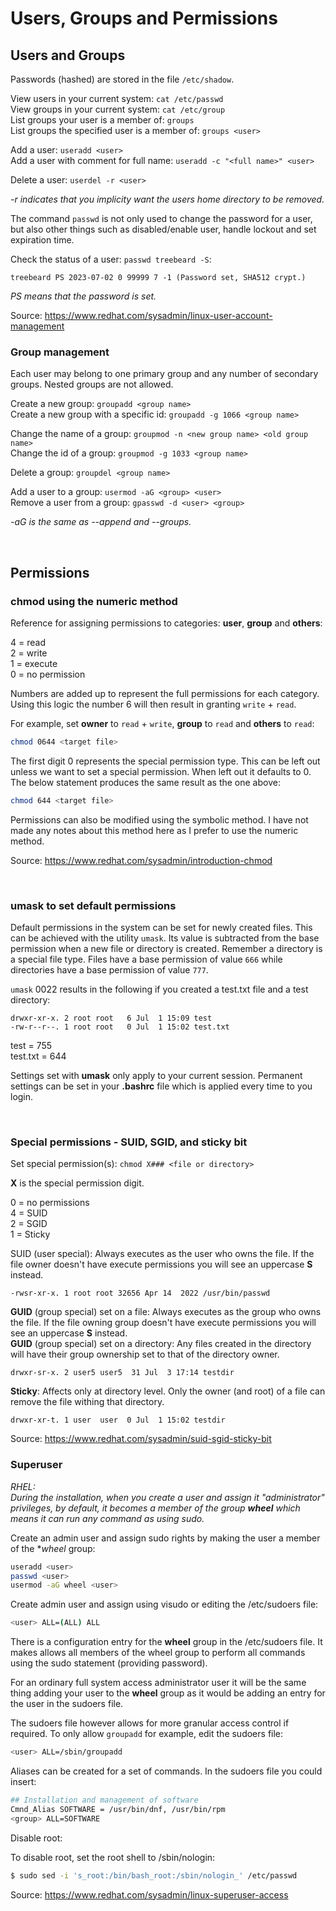 # Users, Groups and Permissions

## Users and Groups

Passwords (hashed) are stored in the file `/etc/shadow`.

View users in your current system: `cat /etc/passwd` \
View groups in your current system: `cat /etc/group` \
List groups your user is a member of: `groups` \
List groups the specified user is a member of: `groups <user>`

Add a user: `useradd <user>` \
Add a user with comment for full name: `useradd -c "<full name>" <user>`

Delete a user: `userdel -r <user>`

*-r indicates that you implicity want the users home directory to be removed.*

The command `passwd` is not only used to change the password for a user, but also other things such as disabled/enable user, handle lockout and set expiration time.

Check the status of a user: `passwd treebeard -S`:

~~~
treebeard PS 2023-07-02 0 99999 7 -1 (Password set, SHA512 crypt.)
~~~

*PS means that the password is set.*

Source: https://www.redhat.com/sysadmin/linux-user-account-management

### Group management

Each user may belong to one primary group and any number of secondary groups. Nested groups are not allowed.

Create a new group: `groupadd <group name>` \
Create a new group with a specific id: `groupadd -g 1066 <group name>`

Change the name of a group: `groupmod -n <new group name> <old group name>` \
Change the id of a group: `groupmod -g 1033 <group name>`

Delete a group: `groupdel <group name>`

Add a user to a group: `usermod -aG <group> <user>` \
Remove a user from a group: `gpasswd -d <user> <group>`

*-aG is the same as --append and --groups.*

<br />

## Permissions

### chmod using the numeric method

Reference for assigning permissions to categories: **user**, **group** and **others**:

4 = read \
2 = write \
1 = execute \
0 = no permission

Numbers are added up to represent the full permissions for each category. Using this logic the number 6 will then result in granting `write` + `read`.

For example, set **owner** to `read` + `write`, **group** to `read` and **others** to `read`:
~~~bash
chmod 0644 <target file>
~~~

The first digit 0 represents the special permission type. This can be left out unless we want to set a special permission. When left out it defaults to 0. The below statement produces the same result as the one above:

~~~bash
chmod 644 <target file>
~~~

Permissions can also be modified using the symbolic method. I have not made any notes about this method here as I prefer to use the numeric method.

Source: https://www.redhat.com/sysadmin/introduction-chmod

<br />

### umask to set default permissions

Default permissions in the system can be set for newly created files. This can be achieved with the utility `umask`. Its value is subtracted from the base permission when a new file or directory is created. Remember a directory is a special file type. Files have a base permission of value `666` while directories have a base permission of value `777`.

`umask` 0022 results in the following if you created a test.txt file and a test directory:

~~~
drwxr-xr-x. 2 root root   6 Jul  1 15:09 test
-rw-r--r--. 1 root root   0 Jul  1 15:02 test.txt
~~~

test = 755 \
test.txt = 644

Settings set with **umask** only apply to your current session. Permanent settings can be set in your **.bashrc** file which is applied every time to you login.

<br />

### Special permissions - SUID, SGID, and sticky bit

Set special permission(s): `chmod X### <file or directory>`

**X** is the special permission digit.

0 = no permissions \
4 = SUID \
2 = SGID \
1 = Sticky

SUID (user special): Always executes as the user who owns the file. If the file owner doesn't have execute permissions you will see an uppercase **S** instead.

~~~console
-rwsr-xr-x. 1 root root 32656 Apr 14  2022 /usr/bin/passwd
~~~

**GUID** (group special) set on a file: Always executes as the group who owns the file. If the file owning group doesn't have execute permissions you will see an uppercase **S** instead. \
**GUID** (group special) set on a directory: Any files created in the directory will have their group ownership set to that of the directory owner.

~~~console
drwxr-sr-x. 2 user5 user5  31 Jul  3 17:14 testdir
~~~

**Sticky**: Affects only at directory level. Only the owner (and root) of a file can remove the file withing that directory.

~~~console
drwxr-xr-t. 1 user  user  0 Jul  1 15:02 testdir
~~~

Source: https://www.redhat.com/sysadmin/suid-sgid-sticky-bit

### Superuser

*RHEL:* \
*During the installation, when you create a user and assign it "administrator" privileges, by default, it becomes a member of the group **wheel** which means it can run any command as using sudo.*

Create an admin user and assign sudo rights by making the user a member of the **wheel* group:

~~~bash
useradd <user>
passwd <user>
usermod -aG wheel <user>
~~~

Create admin user and assign using visudo or editing the /etc/sudoers file:

~~~bash
<user> ALL=(ALL) ALL
~~~

There is a configuration entry for the **wheel** group in the /etc/sudoers file. It makes allows all members of the wheel group to perform all commands using the sudo statement (providing password).

For an ordinary full system access administrator user it will be the same thing adding your user to the **wheel** group as it would be adding an entry for the user in the sudoers file.

The sudoers file however allows for more granular access control if required. To only allow `groupadd` for example, edit the sudoers file:

~~~bash
<user> ALL=/sbin/groupadd
~~~

Aliases can be created for a set of commands. In the sudoers file you could insert:

~~~bash
## Installation and management of software
Cmnd_Alias SOFTWARE = /usr/bin/dnf, /usr/bin/rpm
<group> ALL=SOFTWARE
~~~

Disable root:

To disable root, set the root shell to /sbin/nologin:

~~~bash
$ sudo sed -i 's_root:/bin/bash_root:/sbin/nologin_' /etc/passwd
~~~

Source: https://www.redhat.com/sysadmin/linux-superuser-access